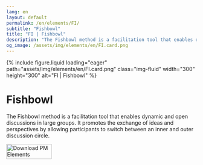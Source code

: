 ```yaml
---
lang: en
layout: default
permalink: /en/elements/FI/
subtitle: "Fishbowl"
title: "FI | Fishbowl"
description: "The Fishbowl method is a facilitation tool that enables dynamic and open discussions in large groups. It promotes the exchange of ideas and perspectives by allowing participants to switch between an inner and outer discussion circle."
og_image: /assets/img/elements/en/FI.card.png
---
```


{% include figure.liquid loading="eager" path="assets/img/elements/en/FI.card.png" class="img-fluid" width="300" height="300" alt="FI | Fishbowl" %}

# Fishbowl

The Fishbowl method is a facilitation tool that enables dynamic and open discussions in large groups. It promotes the exchange of ideas and perspectives by allowing participants to switch between an inner and outer discussion circle.

<a href="https://apps.apple.com/app/apple-store/id6738084498?pt=127441684&ct=website&mt=8">
  <img src="{{ "assets/img/en/appstore.png" | relative_url }}" width="120" height="40" alt="Download PM Elements">
</a>

